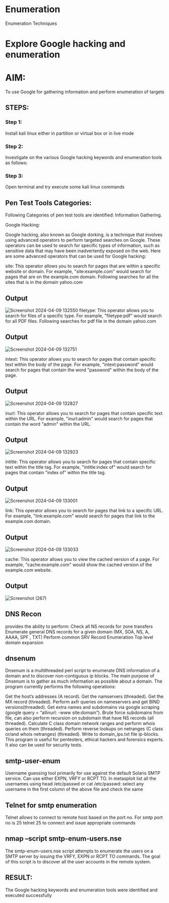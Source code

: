 # Enumeration
Enumeration Techniques

# Explore Google hacking and enumeration 

# AIM:

To use Google for gathering information and perform enumeration of targets

## STEPS:

### Step 1:

Install kali linux either in partition or virtual box or in live mode

### Step 2:

Investigate on the various Google hacking keywords and enumeration tools as follows:


### Step 3:
Open terminal and try execute some kali linux commands

## Pen Test Tools Categories:  

Following Categories of pen test tools are identified:
Information Gathering.

Google Hacking:

Google hacking, also known as Google dorking, is a technique that involves using advanced operators to perform targeted searches on Google. These operators can be used to search for specific types of information, such as sensitive data that may have been inadvertently exposed on the web. Here are some advanced operators that can be used for Google hacking:

site: This operator allows you to search for pages that are within a specific website or domain. For example, "site:example.com" would search for pages that are on the example.com domain.
Following searches for all the sites that is in the domain yahoo.com
## Output
![Screenshot 2024-04-09 132550](https://github.com/abinayasangeetha/Enumeration/assets/119393675/d9c8fa95-553d-41ba-9e83-74d68ceb1d30)
filetype: This operator allows you to search for files of a specific type. For example, "filetype:pdf" would search for all PDF files.
Following searches for pdf file in the domain yahoo.com
## Output
![Screenshot 2024-04-09 132751](https://github.com/abinayasangeetha/Enumeration/assets/119393675/e7192550-22e9-47c3-8f65-99cad8523864)

intext: This operator allows you to search for pages that contain specific text within the body of the page. For example, "intext:password" would search for pages that contain the word "password" within the body of the page.
## Output
![Screenshot 2024-04-09 132827](https://github.com/abinayasangeetha/Enumeration/assets/119393675/539574e9-72af-4aeb-9f5b-a17803f04d47)


inurl: This operator allows you to search for pages that contain specific text within the URL. For example, "inurl:admin" would search for pages that contain the word "admin" within the URL.
## Output
![Screenshot 2024-04-09 132923](https://github.com/abinayasangeetha/Enumeration/assets/119393675/bd3083ae-5c92-4a50-885a-531b0d24ea70)



intitle: This operator allows you to search for pages that contain specific text within the title tag. For example, "intitle:index of" would search for pages that contain "index of" within the title tag.
## Output
![Screenshot 2024-04-09 133001](https://github.com/abinayasangeetha/Enumeration/assets/119393675/624369bc-1f95-44a2-aa59-499b78e7d78d)

link: This operator allows you to search for pages that link to a specific URL. For example, "link:example.com" would search for pages that link to the example.com domain.
## Output
![Screenshot 2024-04-09 133033](https://github.com/abinayasangeetha/Enumeration/assets/119393675/20e2be24-261d-4678-885f-35baabf4c009)


cache: This operator allows you to view the cached version of a page. For example, "cache:example.com" would show the cached version of the example.com website.
## Output
![Screenshot (267)](https://github.com/abinayasangeetha/Enumeration/assets/119393675/bd0bbab0-98c7-467c-8fa6-3aa237c734c7)

## DNS Recon
provides the ability to perform:
Check all NS records for zone transfers
Enumerate general DNS records for a given domain (MX, SOA, NS, A, AAAA, SPF , TXT)
Perform common SRV Record Enumeration
Top level domain expansion

## dnsenum
Dnsenum is a multithreaded perl script to enumerate DNS information of a domain and to discover non-contiguous ip blocks. The main purpose of Dnsenum is to gather as much information as possible about a domain. The program currently performs the following operations:

Get the host’s addresses (A record).
Get the namservers (threaded).
Get the MX record (threaded).
Perform axfr queries on nameservers and get BIND versions(threaded).
Get extra names and subdomains via google scraping (google query = “allinurl: -www site:domain”).
Brute force subdomains from file, can also perform recursion on subdomain that have NS records (all threaded).
Calculate C class domain network ranges and perform whois queries on them (threaded).
Perform reverse lookups on netranges (C class or/and whois netranges) (threaded).
Write to domain_ips.txt file ip-blocks.
This program is useful for pentesters, ethical hackers and forensics experts. It also can be used for security tests.

## smtp-user-enum
Username guessing tool primarily for use against the default Solaris SMTP service. Can use either EXPN, VRFY or RCPT TO.
In metasploit list all the usernames using head /etc/passwd or cat /etc/passwd:
select any username in the first column of the above file and check the same
## Telnet for smtp enumeration
Telnet allows to connect to remote host based on the port no. For smtp port no is 25
telnet <host address> 25 to connect
and issue appropriate commands

## nmap –script smtp-enum-users.nse <hostname>

The smtp-enum-users.nse script attempts to enumerate the users on a SMTP server by issuing the VRFY, EXPN or RCPT TO commands. The goal of this script is to discover all the user accounts in the remote system.

## RESULT:
The Google hacking keywords and enumeration tools were identified and executed successfully

